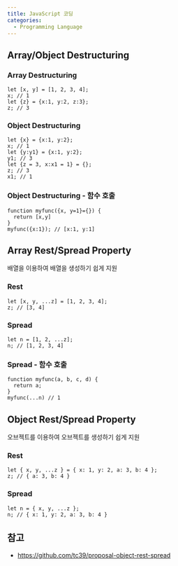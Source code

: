 ```yaml
---
title: JavaScript 코딩
categories: 
  - Programming Language
---
```


Array/Object Destructuring
---
### Array Destructuring
```
let [x, y] = [1, 2, 3, 4];
x; // 1
let {z} = {x:1, y:2, z:3};
z; // 3
```
### Object Destructuring
```
let {x} = {x:1, y:2};
x; // 1
let {y:y1} = {x:1, y:2};
y1; // 3
let {z = 3, x:x1 = 1} = {};
z; // 3
x1; // 1
```
### Object Destructuring - 함수 호출
```
function myfunc({x, y=1}={}) {
  return [x,y]
}
myfunc({x:1}); // [x:1, y:1]
```

Array Rest/Spread Property
---
배열을 이용하여 배열을 생성하기 쉽게 지원
### Rest
```
let [x, y, ...z] = [1, 2, 3, 4];
z; // [3, 4]
```

### Spread
```
let n = [1, 2, ...z];
n; // [1, 2, 3, 4]
```

### Spread - 함수 호출
```
function myfunc(a, b, c, d) {
  return a;
}
myfunc(...n) // 1
```

Object Rest/Spread Property
---
오브젝트를 이용하여 오브젝트를 생성하기 쉽게 지원
### Rest
```
let { x, y, ...z } = { x: 1, y: 2, a: 3, b: 4 };
z; // { a: 3, b: 4 }
```
### Spread
```
let n = { x, y, ...z };
n; // { x: 1, y: 2, a: 3, b: 4 }
```

참고
---
* <https://github.com/tc39/proposal-object-rest-spread>
